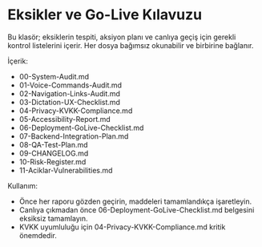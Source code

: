 # Eksikler ve Go-Live Kılavuzu

Bu klasör; eksiklerin tespiti, aksiyon planı ve canlıya geçiş için gerekli kontrol listelerini içerir. Her dosya bağımsız okunabilir ve birbirine bağlanır.

İçerik:

- 00-System-Audit.md
- 01-Voice-Commands-Audit.md
- 02-Navigation-Links-Audit.md
- 03-Dictation-UX-Checklist.md
- 04-Privacy-KVKK-Compliance.md
- 05-Accessibility-Report.md
- 06-Deployment-GoLive-Checklist.md
- 07-Backend-Integration-Plan.md
- 08-QA-Test-Plan.md
- 09-CHANGELOG.md
- 10-Risk-Register.md
- 11-Aciklar-Vulnerabilities.md

Kullanım:

- Önce her raporu gözden geçirin, maddeleri tamamlandıkça işaretleyin.
- Canlıya çıkmadan önce 06-Deployment-GoLive-Checklist.md belgesini eksiksiz tamamlayın.
- KVKK uyumluluğu için 04-Privacy-KVKK-Compliance.md kritik önemdedir.
